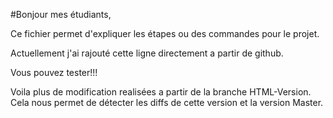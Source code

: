 #Bonjour mes étudiants,

Ce fichier permet d'expliquer les étapes ou des commandes pour le projet.

Actuellement j'ai rajouté cette ligne directement a partir de github.

Vous pouvez tester!!!

Voila plus de modification realisées a partir de la branche HTML-Version.
Cela nous permet de détecter les diffs de cette version et la version Master.
